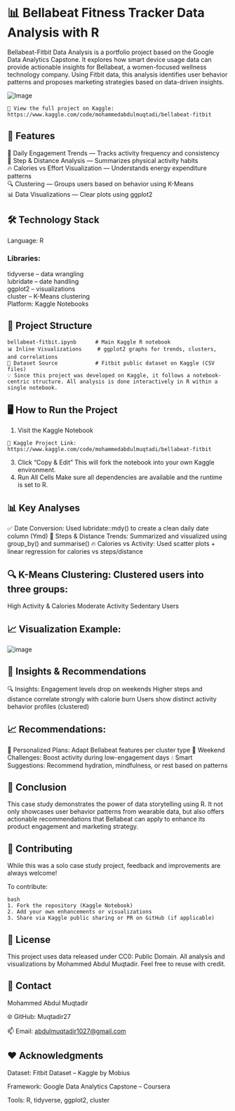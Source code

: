 #  📊 Bellabeat Fitness Tracker Data Analysis with R

Bellabeat-Fitbit Data Analysis is a portfolio project based on the Google Data Analytics Capstone. It explores how smart device usage data can provide actionable insights for Bellabeat, a women-focused wellness technology company. Using Fitbit data, this analysis identifies user behavior patterns and proposes marketing strategies based on data-driven insights.

![Image](https://github.com/user-attachments/assets/228bac97-9445-49d5-930a-d990965a01ff)

```
🔗 View the full project on Kaggle: https://www.kaggle.com/code/mohammedabdulmuqtadi/bellabeat-fitbit
```

## 🌟 Features

📅 Daily Engagement Trends — Tracks activity frequency and consistency    
👣 Step & Distance Analysis — Summarizes physical activity habits    
🔥 Calories vs Effort Visualization — Understands energy expenditure patterns    
🔍 Clustering — Groups users based on behavior using K-Means     
📊 Data Visualizations — Clear plots using ggplot2     


## 🛠️ Technology Stack
Language: R     
### Libraries:     
tidyverse – data wrangling      
lubridate – date handling     
ggplot2 – visualizations     
cluster – K-Means clustering    
Platform: Kaggle Notebooks     


## 📂 Project Structure
```
bellabeat-fitbit.ipynb      # Main Kaggle R notebook
📊 Inline Visualizations     # ggplot2 graphs for trends, clusters, and correlations
📁 Dataset Source            # Fitbit public dataset on Kaggle (CSV files)
💡 Since this project was developed on Kaggle, it follows a notebook-centric structure. All analysis is done interactively in R within a single notebook.
```


## 🖥️ How to Run the Project
1. Visit the Kaggle Notebook
```
🔗 Kaggle Project Link: https://www.kaggle.com/code/mohammedabdulmuqtadi/bellabeat-fitbit

```
3. Click “Copy & Edit”
This will fork the notebook into your own Kaggle environment.
4. Run All Cells
Make sure all dependencies are available and the runtime is set to R.



## 📊 Key Analyses
✅ Date Conversion: Used lubridate::mdy() to create a clean daily date column (Ymd)
👣 Steps & Distance Trends: Summarized and visualized using group_by() and summarise()
🔥 Calories vs Activity: Used scatter plots + linear regression for calories vs steps/distance



## 🔍 K-Means Clustering: Clustered users into three groups:
High Activity & Calories
Moderate Activity
Sedentary Users



## 📈 Visualization Example:

![image](https://github.com/user-attachments/assets/fd649c99-adab-4846-bedc-892ef5af8cc4)

## 📢 Insights & Recommendations
🔍 Insights:
Engagement levels drop on weekends
Higher steps and distance correlate strongly with calorie burn
Users show distinct activity behavior profiles (clustered)
## 📈 Recommendations:
🎯 Personalized Plans: Adapt Bellabeat features per cluster type
📆 Weekend Challenges: Boost activity during low-engagement days
💧 Smart Suggestions: Recommend hydration, mindfulness, or rest based on patterns


## 🏁 Conclusion
This case study demonstrates the power of data storytelling using R. It not only showcases user behavior patterns from wearable data, but also offers actionable recommendations that Bellabeat can apply to enhance its product engagement and marketing strategy.


## 🤝 Contributing
While this was a solo case study project, feedback and improvements are always welcome!

To contribute:
```
bash
1. Fork the repository (Kaggle Notebook)
2. Add your own enhancements or visualizations
3. Share via Kaggle public sharing or PR on GitHub (if applicable)

```

## 📜 License
This project uses data released under CC0: Public Domain.
All analysis and visualizations by Mohammed Abdul Muqtadir. Feel free to reuse with credit.

## 📧 Contact
Mohammed Abdul Muqtadir

🌐 GitHub: Muqtadir27

📫 Email: abdulmuqtadir1027@gmail.com

## ❤️ Acknowledgments
Dataset: Fitbit Dataset – Kaggle by Mobius

Framework: Google Data Analytics Capstone – Coursera

Tools: R, tidyverse, ggplot2, cluster
